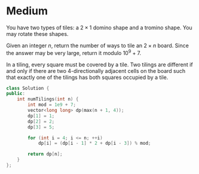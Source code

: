 # Medium

You have two types of tiles: a $2 \times 1$ domino shape and a tromino shape. You may rotate these shapes.

Given an integer $n$, return the number of ways to tile an $2 \times n$ board. Since the answer may be very large, return it modulo $10^9 + 7$.

In a tiling, every square must be covered by a tile. Two tilings are different if and only if there are two 4-directionally adjacent cells on the board such that exactly one of the tilings has both squares occupied by a tile.

```cpp
class Solution {
public:
    int numTilings(int n) {
        int mod = 1e9 + 7;
        vector<long long> dp(max(n + 1, 4));
        dp[1] = 1;
        dp[2] = 2;
        dp[3] = 5;

        for (int i = 4; i <= n; ++i)
            dp[i] = (dp[i - 1] * 2 + dp[i - 3]) % mod;

        return dp[n];
    }
};
```
